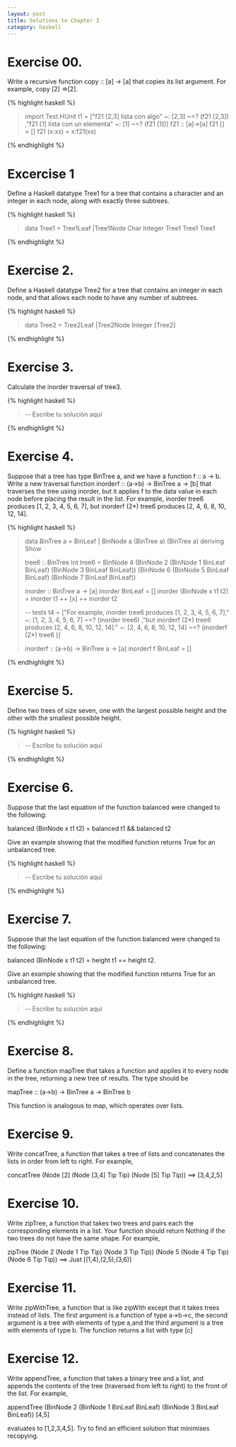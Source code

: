 ```yaml
---
layout: post
title: Solutions to Chapter 3
category: haskell
---
```


Exercise 00.
===========
Write a recursive function copy :: [a] -> [a] that copies its list argument.
For example, copy [2] ⇒[2].

{% highlight haskell %}

> import Test.HUnit
> t1 =  ["f21 [2,3] lista con algo" ~: [2,3] ~=? (f21 [2,3])
>        ,"f21 [1] lista con un elementa" ~: [1] ~=? (f21 [1])]
> f21 :: [a]->[a]
> f21 [] = []
> f21 (x:xs) = x:f21(xs)

{% endhighlight %}

Excercise 1
===========
Define a Haskell datatype Tree1 for a tree that contains a character and an integer in each node, along with exactly three subtrees.

{% highlight haskell %}

> data Tree1 = Tree1Leaf
>                 |Tree1Node Char Integer Tree1 Tree1 Tree1


{% endhighlight %}


Exercise 2.
===========
Define a Haskell datatype Tree2 for a tree that contains an integer in each node, and that allows each node to have any number of subtrees.

{% highlight haskell %}

> data Tree2 = Tree2Leaf
>            |Tree2Node Integer [Tree2]

{% endhighlight %}

Exercise 3.
==========
Calculate the inorder traversal of tree3.

{% highlight haskell %}

> -- Escribe tu solución aquí

{% endhighlight %}


Exercise 4.
===========
Suppose that a tree has type BinTree a, and we have a function
f :: a -> b. Write a new traversal function
inorderf :: (a->b) -> BinTree a -> [b] that traverses the tree using inorder,
but it applies f to the data value in each node before placing the result in the list.
For example, inorder tree6 produces [1, 2, 3, 4, 5, 6, 7],
but inorderf (2*) tree6 produces [2, 4, 6, 8, 10, 12, 14].

{% highlight haskell %}


> data BinTree a
>     = BinLeaf
>     | BinNode a (BinTree a) (BinTree a)
>     deriving Show
>
> tree6 :: BinTree Int
> tree6 = BinNode 4
>             (BinNode 2
>                 (BinNode 1 BinLeaf BinLeaf)
>                 (BinNode 3 BinLeaf BinLeaf))
>             (BinNode 6
>                 (BinNode 5 BinLeaf BinLeaf)
>                 (BinNode 7 BinLeaf BinLeaf))
>
> inorder :: BinTree a -> [a]
> inorder BinLeaf = []
> inorder (BinNode x t1 t2) = inorder t1 ++ [x] ++ inorder t2
>
> -- tests
> t4 = ["For example, inorder tree6 produces [1, 2, 3, 4, 5, 6, 7]," ~: [1, 2, 3, 4, 5, 6, 7] ~=? (inorder tree6)
>      ,"but inorderf (2*) tree6 produces [2, 4, 6, 8, 10, 12, 14]." ~: [2, 4, 6, 8, 10, 12, 14] ~=? (inorderf (2*) tree6 )]
>
> inorderf :: (a->b) -> BinTree a -> [a]
> inorderf f BinLeaf = []

{% endhighlight %}

Exercise 5.
===========
Define two trees of size seven, one with the largest possible height and the other with the smallest possible height.

{% highlight haskell %}

> -- Escribe tu solución aquí

{% endhighlight %}

Exercise 6.
===========
Suppose that the last equation of the function balanced were
changed to the following:

  balanced (BinNode x t1 t2) = balanced t1 && balanced t2

Give an example showing that the modified function returns True for an unbalanced tree.

{% highlight haskell %}

> -- Escribe tu solución aquí

{% endhighlight %}



Exercise 7.
===========
Suppose that the last equation of the function balanced were
changed to the following:

  balanced (BinNode x t1 t2) = height t1 == height t2.

Give an example showing that the modified function returns True for an unbalanced tree.

{% highlight haskell %}

> -- Escribe tu solución aquí

{% endhighlight %}


Exercise 8.
==========
Define a function mapTree that takes a function and applies it to
every node in the tree, returning a new tree of results. The type should
be

  mapTree :: (a->b) -> BinTree a -> BinTree b

This function is analogous to map, which operates over lists.

Exercise 9.
===========
Write concatTree, a function that takes a tree of lists and concatenates
the lists in order from left to right. For example,

  concatTree (Node [2] (Node [3,4] Tip Tip) (Node [5] Tip Tip)) ==> [3,4,2,5]

Exercise 10.
============
Write zipTree, a function that takes two trees and pairs each
the corresponding elements in a list. Your function should return Nothing
if the two trees do not have the same shape. For example,

  zipTree (Node 2 (Node 1 Tip Tip) (Node 3 Tip Tip)) (Node 5 (Node 4 Tip Tip) (Node 6 Tip Tip))
  ==> Just [(1,4),(2,5),(3,6)]

Exercise 11.
============
Write zipWithTree, a function that is like zipWith except that
it takes trees instead of lists. The first argument is a function of type
a->b->c, the second argument is a tree with elements of type a,and the
third argument is a tree with elements of type b. The function returns a
list with type [c]

Exercise 12.
============
Write appendTree, a function that takes a binary tree and a
list, and appends the contents of the tree (traversed from left to right) to
the front of the list. For example,

  appendTree (BinNode 2 (BinNode 1 BinLeaf BinLeaf)
                (BinNode 3 BinLeaf BinLeaf))
               [4,5]

evaluates to [1,2,3,4,5]. Try to find an efficient solution that minimises recopying.

